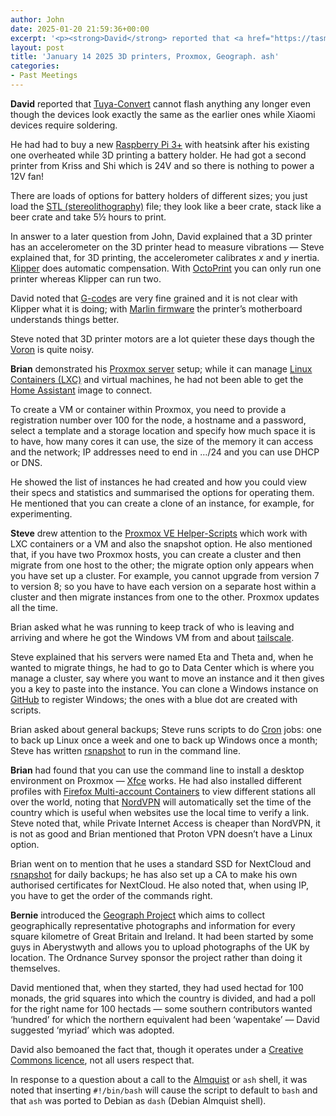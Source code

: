 ```yaml
---
author: John
date: 2025-01-20 21:59:36+00:00
excerpt: '<p><strong>David</strong> reported that <a href="https://tasmota.github.io/docs/Tuya-Convert/" type="text/html" role="link">Tuya-Convert</a> cannot flash anything any longer even though the devices look exactly the same as the earlier ones while Xiaomi devices require soldering.</p><p>He had had to buy a new <a href="https://www.raspberrypi.com/products/raspberry-pi-3-model-b-plus/" type="text/html" role="link">Raspberry Pi 3+</a> with heatsink after his existing one overheated while 3D printing a battery holder. He had got a second printer from Kriss and Shi which is 24V and so there is nothing to power a 12V fan!</p><p>There are loads of options for battery holders of different sizes; you just load the <a href="https://en.wikipedia.org/wiki/STL_(file_format)" type="text/html" role="link">STL (stereolithography)</a> file; they look like a beer crate, stack like a beer crate and take 5½ hours to print.</p>'
layout: post
title: 'January 14 2025 3D printers, Proxmox, Geograph. ash'
categories:
- Past Meetings
---
```

<p><strong>David</strong> reported that <a href="https://tasmota.github.io/docs/Tuya-Convert/" type="text/html" role="link">Tuya-Convert</a> cannot flash anything any longer even though the devices look exactly the same as the earlier ones while Xiaomi devices require soldering.</p><p>He had had to buy a new <a href="https://www.raspberrypi.com/products/raspberry-pi-3-model-b-plus/" type="text/html" role="link">Raspberry Pi 3+</a> with heatsink after his existing one overheated while 3D printing a battery holder. He had got a second printer from Kriss and Shi which is 24V and so there is nothing to power a 12V fan!</p><p>There are loads of options for battery holders of different sizes; you just load the <a href="https://en.wikipedia.org/wiki/STL_(file_format)" type="text/html" role="link">STL (stereolithography)</a> file; they look like a beer crate, stack like a beer crate and take 5½ hours to print.</p><p>In answer to a later question from John, David explained that a 3D printer has an accelerometer on the 3D printer head to measure vibrations — Steve explained that, for 3D printing, the accelerometer calibrates <em>x</em> and <em>y</em> inertia. <a href="https://www.klipper3d.org/Measuring_Resonances.html" type="text/html" role="link">Klipper</a> does automatic compensation. With <a href="https://octoprint.org/" type="text/html" role="link">OctoPrint</a> you can only run one printer whereas Klipper can run two.</p><p>David noted that <a href="https://en.wikipedia.org/wiki/G-code" type="text/html" role="link">G-code</a>s are very fine grained and it is not clear with Klipper what it is doing; with <a href="https://marlinfw.org/" type="text/html" role="link">Marlin firmware</a> the printer’s motherboard understands things better.</p><p>Steve noted that 3D printer motors are a lot quieter these days though the <a href="https://www.vorondesign.com/" type="text/html" role="link">Voron</a> is quite noisy.</p><p><strong>Brian</strong> demonstrated his <a href="https://www.proxmox.com/en/proxmox-virtual-environment/overview" type="text/html" role="link">Proxmox server</a> setup; while it can manage <a href="https://en.wikipedia.org/wiki/LXC" type="text/html" role="link">Linux Containers (LXC)</a> and virtual machines, he had not been able to get the <a href="https://www.home-assistant.io/" type="text/html" role="link">Home Assistant</a> image to connect.</p><p>To create a VM or container within Proxmox, you need to provide a registration number over 100 for the node, a hostname and a password, select a template and a storage location and specify how much space it is to have, how many cores it can use, the size of the memory it can access and the network; IP addresses need to end in …/24 and you can use DHCP or DNS.</p><p>He showed the list of instances he had created and how you could view their specs and statistics and summarised the options for operating them. He mentioned that you can create a clone of an instance, for example, for experimenting.</p><p><strong>Steve</strong> drew attention to the <a href="https://tteck.github.io/Proxmox/#home-assistant" type="text/html" role="link">Proxmox VE Helper-Scripts</a> which work with LXC containers or a VM and also the snapshot option. He also mentioned that, if you have two Proxmox hosts, you can create a cluster and then migrate from one host to the other; the migrate option only appears when you have set up a cluster. For example, you cannot upgrade from version 7 to version 8; so you have to have each version on a separate host within a cluster and then migrate instances from one to the other. Proxmox updates all the time.</p><p>Brian asked what he was running to keep track of who is leaving and arriving and where he got the Windows VM from and about <a href="https://tailscale.com/" type="text/html" role="link">tailscale</a>.</p><p>Steve explained that his servers were named Eta and Theta and, when he wanted to migrate things, he had to go to Data Center which is where you manage a cluster, say where you want to move an instance and it then gives you a key to paste into the instance. You can clone a Windows instance on <a href="https://github.com/orgs/microsoft/repositories?q=windows" type="text/html" role="link">GitHub</a> to register Windows; the ones with a blue dot are created with scripts.</p><p>Brian asked about general backups; Steve runs scripts to do <a href="https://en.wikipedia.org/wiki/Cron" type="text/html" role="link">Cron</a> jobs: one to back up Linux once a week and one to back up Windows once a month; Steve has written <a href="https://rsnapshot.org/" type="text/html" role="link">rsnapshot</a> to run in the command line.</p><p><strong>Brian</strong> had found that you can use the command line to install a desktop environment on Proxmox — <a href="https://xfce.org/" type="text/html" role="link">Xfce</a>  works. He had also installed different profiles with <a href="https://addons.mozilla.org/en-GB/firefox/addon/multi-account-containers/" type="text/html" role="link">Firefox Multi-account Containers</a> to view different stations all over the world, noting that <a href="https://nordvpn.com/" type="text/html" role="link">NordVPN</a> will automatically set the time of the country which is useful when websites use the local time to verify a link. Steve noted that, while Private Internet Access is cheaper than NordVPN, it is not as good and Brian mentioned that Proton VPN doesn’t have a Linux option.</p><p>Brian went on to mention that he uses a standard SSD for NextCloud and <a href="https://rsnapshot.org/" type="text/html" role="link">rsnapshot</a> for daily backups; he has also set up a CA to make his own authorised certificates for NextCloud. He also noted that, when using IP, you have to get the order of the commands right.</p><p><strong>Bernie</strong> introduced the <a href="https://www.geograph.org.uk/" type="text/html" role="link">Geograph Project</a> which aims to collect geographically representative photographs and information for every square kilometre of Great Britain and Ireland. It had been started by some guys in Aberystwyth and allows you to upload photographs of the UK by location. The Ordnance Survey sponsor the project rather than doing it themselves.</p><p>David mentioned that, when they started, they had used hectad for 100 monads, the grid squares into which the country is divided, and had a poll for the right name for 100 hectads — some southern contributors wanted ‘hundred’ for which the northern equivalent had been ‘wapentake’ — David suggested ‘myriad’ which was adopted.</p><p>David also bemoaned the fact that, though it operates under a <a href="https://creativecommons.org/share-your-work/cclicenses/" type="text/html" role="link">Creative Commons licence</a>, not all users respect that.</p><p>In response to a question about a call to the <a href="https://en.wikipedia.org/wiki/Almquist_shell" type="text/html" role="link">Almquist</a> or <code>ash</code> shell, it was noted that inserting <code>#!/bin/bash</code> will cause the script to default to <code>bash</code> and that <code>ash</code> was ported to Debian as <code>dash</code> (Debian Almquist shell).</p>
